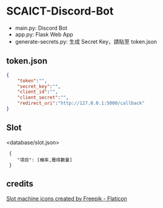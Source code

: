 # SCAICT-Discord-Bot

* main.py: Discord Bot
* app.py: Flask Web App
* generate-secrets.py: 生成 Secret Key，請貼至 token.json

## token.json

```json
{
    "token":"",
    "secret_key":"",
    "client_id":"",
    "client_secret":"",
    "redirect_uri":"http://127.0.0.1:5000/callback"
}
```

## Slot

<database/slot.json>

```
 {
    "項目": [機率,獲得數量]
 }
 ```
## credits

<a href="https://www.flaticon.com/free-icons/slot-machine" title="slot machine icons">Slot machine icons created by Freepik - Flaticon</a>